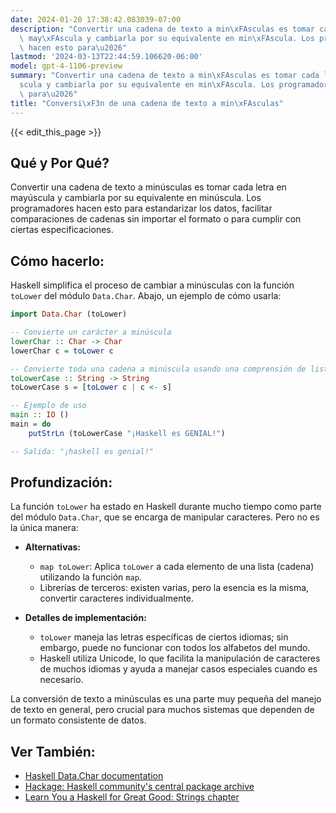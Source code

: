 ```yaml
---
date: 2024-01-20 17:38:42.083039-07:00
description: "Convertir una cadena de texto a min\xFAsculas es tomar cada letra en\
  \ may\xFAscula y cambiarla por su equivalente en min\xFAscula. Los programadores\
  \ hacen esto para\u2026"
lastmod: '2024-03-13T22:44:59.106620-06:00'
model: gpt-4-1106-preview
summary: "Convertir una cadena de texto a min\xFAsculas es tomar cada letra en may\xFA\
  scula y cambiarla por su equivalente en min\xFAscula. Los programadores hacen esto\
  \ para\u2026"
title: "Conversi\xF3n de una cadena de texto a min\xFAsculas"
---
```


{{< edit_this_page >}}

## Qué y Por Qué?
Convertir una cadena de texto a minúsculas es tomar cada letra en mayúscula y cambiarla por su equivalente en minúscula. Los programadores hacen esto para estandarizar los datos, facilitar comparaciones de cadenas sin importar el formato o para cumplir con ciertas especificaciones.

## Cómo hacerlo:
Haskell simplifica el proceso de cambiar a minúsculas con la función `toLower` del módulo `Data.Char`. Abajo, un ejemplo de cómo usarla:

```haskell
import Data.Char (toLower)

-- Convierte un carácter a minúscula
lowerChar :: Char -> Char
lowerChar c = toLower c

-- Convierte toda una cadena a minúscula usando una comprensión de lista
toLowerCase :: String -> String
toLowerCase s = [toLower c | c <- s]

-- Ejemplo de uso
main :: IO ()
main = do 
    putStrLn (toLowerCase "¡Haskell es GENIAL!")

-- Salida: "¡haskell es genial!"
```

## Profundización:
La función `toLower` ha estado en Haskell durante mucho tiempo como parte del módulo `Data.Char`, que se encarga de manipular caracteres. Pero no es la única manera:

- **Alternativas:**
  - `map toLower`: Aplica `toLower` a cada elemento de una lista (cadena) utilizando la función `map`.
  - Librerías de terceros: existen varias, pero la esencia es la misma, convertir caracteres individualmente.

- **Detalles de implementación:**
  - `toLower` maneja las letras específicas de ciertos idiomas; sin embargo, puede no funcionar con todos los alfabetos del mundo.
  - Haskell utiliza Unicode, lo que facilita la manipulación de caracteres de muchos idiomas y ayuda a manejar casos especiales cuando es necesario.
  
La conversión de texto a minúsculas es una parte muy pequeña del manejo de texto en general, pero crucial para muchos sistemas que dependen de un formato consistente de datos.

## Ver También:
- [Haskell Data.Char documentation](https://hackage.haskell.org/package/base-4.16.1.0/docs/Data-Char.html)
- [Hackage: Haskell community's central package archive](https://hackage.haskell.org/)
- [Learn You a Haskell for Great Good: Strings chapter](http://learnyouahaskell.com/starting-out#strings)
